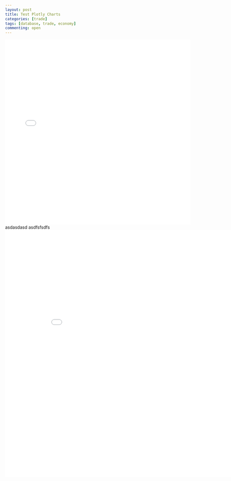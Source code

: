```yaml
---
layout: post
title: Test Plotly Charts
categories: [trade]
tags: [database, trade, economy]
commenting: open
---
```


<iframe width="600" height="600" frameborder="0" scrolling="no" src="//plot.ly/~morreene/7.embed"></iframe>
asdasdasd
asdfsfsdfs
<iframe width="900" height="800" frameborder="0" scrolling="no" src="//plot.ly/~StackOverflow/4.embed"></iframe>
